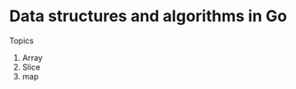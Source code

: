 # Data structures and algorithms in Go

Topics
<ol>
<li>Array</li>
<li>Slice</li>
<li>map</li>
</ol>